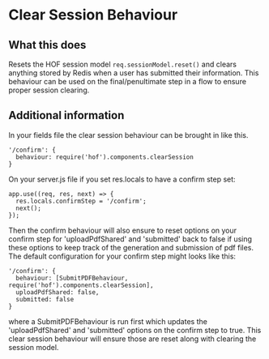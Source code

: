 # Clear Session Behaviour

## What this does
Resets the HOF session model `req.sessionModel.reset()` and clears anything stored by Redis when a user has submitted their information. This behaviour can be used on the final/penultimate step in a flow to ensure proper session clearing.

## Additional information

In your fields file the clear session behaviour can be brought in like this.

```
'/confirm': {
  behaviour: require('hof').components.clearSession
}
```
On your server.js file if you set res.locals to have a confirm step set:
```
app.use((req, res, next) => {
  res.locals.confirmStep = '/confirm';
  next();
});
```
Then the confirm behaviour will also ensure to reset options on your confirm step for 'uploadPdfShared' and 'submitted' back to false if using these options to keep track of the generation and submission of pdf files. The default configuration for your confirm step might looks like this:
```
'/confirm': {
  behaviour: [SubmitPDFBehaviour, require('hof').components.clearSession],
  uploadPdfShared: false,
  submitted: false
}
```
where a SubmitPDFBehaviour is run first which updates the 'uploadPdfShared' and 'submitted' options on the confirm step to true. This clear session behaviour will ensure those are reset along with clearing the session model.
